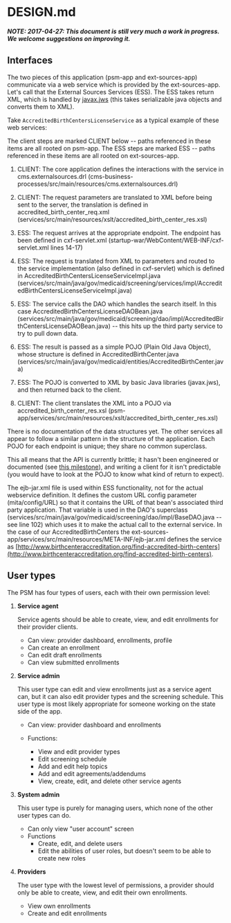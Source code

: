 # DESIGN.md

***NOTE: 2017-04-27: This document is still very much a work in
   progress.  We welcome suggestions on improving it.***

## Interfaces

The two pieces of this application (psm-app and ext-sources-app)
communicate via a web service which is provided by the ext-sources-app.
Let's call that the External Sources Services (ESS).  The ESS takes
return XML, which is handled by
[javax.jws](http://docs.oracle.com/javaee/5/api/javax/jws/package-summary.html)
(this takes serializable java objects and converts them to XML).

Take `AccreditedBirthCentersLicenseService` as a typical example of these
web services:

The client steps are marked CLIENT below -- paths referenced in these
items are all rooted on psm-app.  The ESS steps are marked ESS -- paths
referenced in these items are all rooted on ext-sources-app.

1.  CLIENT: The core application defines the interactions with the
    service in cms.externalsources.drl
    (cms-business-processes/src/main/resources/cms.externalsources.drl)

2.  CLIENT:  The request parameters are translated to XML before being sent to
    the server, the translation is defined in
    accredited_birth_center_req.xml
    (services/src/main/resources/xslt/accredited_birth_center_res.xsl)

3.  ESS: The request arrives at the appropriate endpoint.  The endpoint has
    been defined in cxf-servlet.xml
    (startup-war/WebContent/WEB-INF/cxf-servlet.xml  lines 14-17)

4.  ESS: The request is translated from XML to parameters and routed to the
    service implementation (also defined in cxf-servlet) which is defined
    in AccreditedBirthCentersLicenseServiceImpl.java
    (services/src/main/java/gov/medicaid/screening/services/impl/AccreditedBirthCentersLicenseServiceImpl.java)

5.  ESS: The service calls the DAO which handles the search itself.  In this
    case AccreditedBirthCentersLicenseDAOBean.java
    (services/src/main/java/gov/medicaid/screening/dao/impl/AccreditedBirthCentersLicenseDAOBean.java)
    -- this hits up the third party service to try to pull down data.
    
6.  ESS: The result is passed as a simple POJO (Plain Old Java Object),
    whose structure is defined in AccreditedBirthCenter.java
    (services/src/main/java/gov/medicaid/entities/AccreditedBirthCenter.java)
    
7.  ESS: The POJO is converted to XML by basic Java libraries
    (javax.jws), and then returned back to the client.

8.  CLIENT: The client translates the XML into a POJO via
    accredited_birth_center_res.xsl
    (psm-app/services/src/main/resources/xslt/accredited_birth_center_res.xsl)

There is no documentation of the data structures yet.  The other
services all appear to follow a similar pattern in the structure of the
application.  Each POJO for each endpoint is unique; they share no
common superclass.

This all means that the API is currently brittle; it hasn't been
engineered or documented (see [this
milestone](https://github.com/OpenTechStrategies/psm/milestone/4)), and
writing a client for it isn't predictable (you would have to look at the
POJO to know what kind of return to expect).

The ejb-jar.xml file is used within ESS functionality, not for the
actual webservice definition.  It defines the custom URL config
parameter (mita/config/URL) so that it contains the URL of that bean's
associated third party application.  That variable is used in the DAO's
superclass
(services/src/main/java/gov/medicaid/screening/dao/impl/BaseDAO.java --
see line 102) which uses it to make the actual call to the external
service.  In the case of our AccreditedBirthCenters the
ext-sources-app/services/src/main/resources/META-INF/ejb-jar.xml defines
the service as
[http://www.birthcenteraccreditation.org/find-accredited-birth-centers](http://www.birthcenteraccreditation.org/find-accredited-birth-centers).


## User types

The PSM has four types of users, each with their own permission level:

1. __Service agent__
    
    Service agents should be able to create, view, and edit enrollments
    for their provider clients.

    - Can view: provider dashboard, enrollments, profile
    - Can create an enrollment
    - Can edit draft enrollments
    - Can view submitted enrollments
    
2. __Service admin__
    
    This user type can edit and view enrollments just as a service agent
    can, but it can also edit provider types and the screening schedule.
    This user type is most likely appropriate for someone working on the
    state side of the app.
    
    - Can view: provider dashboard and enrollments
    
    - Functions:
        - View and edit provider types
        - Edit screening schedule
        - Add and edit help topics
        - Add and edit agreements/addendums
        - View, create, edit, and delete other service agents

3. __System admin__
    
    This user type is purely for managing users, which none of the other
    user types can do.
    
    - Can only view "user account" screen
    - Functions
        - Create, edit, and delete users
        - Edit the abilities of user roles, but doesn't seem to be able
          to create new roles

4. __Providers__
    
    The user type with the lowest level of permissions, a provider
    should only be able to create, view, and edit their own enrollments.

    - View own enrollments
    - Create and edit enrollments
 
